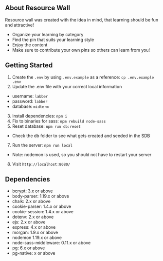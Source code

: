 ## About Resource Wall

Resource wall was created with the idea in mind, that learning should be fun and attractive!
- Organize your learning by category
- Find the pin that suits your learning style
- Enjoy the content
- Make sure to contribute your own pins so others can learn from you!

## Getting Started

1. Create the `.env` by using `.env.example` as a reference: `cp .env.example .env`
2. Update the .env file with your correct local information 
  - username: `labber` 
  - password: `labber` 
  - database: `midterm`
3. Install dependencies: `npm i`
4. Fix to binaries for sass: `npm rebuild node-sass`
5. Reset database: `npm run db:reset`
  - Check the db folder to see what gets created and seeded in the SDB
7. Run the server: `npm run local`
  - Note: nodemon is used, so you should not have to restart your server
8. Visit `http://localhost:8080/`

## Dependencies
- bcrypt: 3.x or above
- body-parser: 1.19.x or above
- chalk: 2.x or above
- cookie-parser: 1.4.x or above
- cookie-session: 1.4.x or above
- dotenv: 2.x or above
- ejs: 2.x or above
- express: 4.x or above
- morgan: 1.9.x or above
- nodemon 1.19.x or above
- node-sass-middleware: 0.11.x or above
- pg: 6.x or above
- pg-native: x or above
